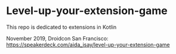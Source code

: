 # Level-up-your-extension-game
This repo is dedicated to extensions in Kotlin

November 2019,
Droidcon San Francisco: https://speakerdeck.com/aida_isay/level-up-your-extension-game 



